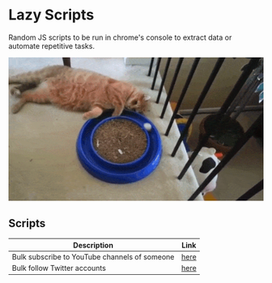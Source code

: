 # Lazy Scripts

Random JS scripts to be run in chrome's console to extract data or automate repetitive tasks.

![](https://raw.githubusercontent.com/mohmousad/lazy-scripts/master/cat.gif)

## Scripts

| Description                                   | Link                                                                                    |
| --------------------------------------------- | --------------------------------------------------------------------------------------- |
| Bulk subscribe to YouTube channels of someone | [here](https://github.com/mohmousad/lazy-scripts/blob/master/Youtube/Bulk-Subscribe.js) |
| Bulk follow Twitter accounts | [here](https://github.com/mohmoussad/lazy-scripts/blob/master/Twitter/Bulk-Follow.js) |

